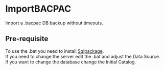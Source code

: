 # ImportBACPAC

 Import a .bacpac DB backup without timeouts.
 
 ## Pre-requisite
To use the .bat you need to install [Sqlpackage](https://docs.microsoft.com/de-de/sql/tools/sqlpackage/sqlpackage-download?view=sql-server-ver15).  
If you need to change the server edit the .bat and adjust the Data Source.  
If you want to change the database change the Initial Catalog.  
